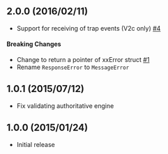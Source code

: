 ## 2.0.0 (2016/02/11)

- Support for receiving of trap events (V2c only) [#4](https://github.com/k-sone/snmpgo/pull/4)

#### Breaking Changes

- Change to return a pointer of xxError struct [#1](https://github.com/k-sone/snmpgo/pull/1)
- Rename `ResponseError` to `MessageError`

## 1.0.1 (2015/07/12)

- Fix validating authoritative engine

## 1.0.0 (2015/01/24)

- Initial release
